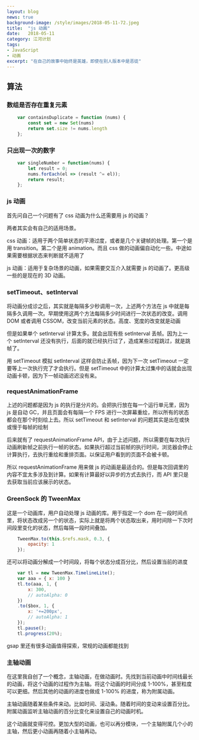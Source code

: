 ```yaml
---
layout: blog
news: true
background-image: /style/images/2018-05-11-72.jpeg
title:  "js 动画"
date:   2018-05-11
category: 江河计划
tags:
- JavaScript
- 动画
excerpt: "在自己的故事中始终是英雄，即使在别人版本中是恶徒"
---
```


## 算法
### 数组是否存在重复元素
```javascript
    var containsDuplicate = function (nums) {
        const set = new Set(nums)
        return set.size != nums.length
    };
```
### 只出现一次的数字
```javascript
    var singleNumber = function(nums) {
        let result = 0;
        nums.forEach(el => (result ^= el));
        return result;
    };
```
### js 动画

首先问自己一个问题有了 css 动画为什么还需要用 js 的动画？

两者其实会有自己的适用场景。

css 动画：适用于两个简单状态的平滑过度，或者是几个关键帧的处理。第一个是用 transition。第二个是用 animation。而且 css 做的动画偏自动化一些。中途如果需要根据状态来判断就不适用了

js 动画：适用于复杂场景的动画，如果需要交互介入就需要 js 的动画了。更高级一些的是现在的 3D 动画。

### setTimeout、setInterval

将动画分成诊之后，其实就是每隔多少秒调用一次，上述两个方法在 js 中就是每隔多久调用一次。早期使用这两个方法每隔多少时间进行一次状态的改变。调用 DOM 或者调用 CSSOM，改变当前元素的状态。高度、宽度的改变就是动画

但是如果单个 setInterval 计算太多。就会出现有些 setInterval 丢帧。因为上一个 setInterval 还没有执行，后面的就已经执行过了，造成某些过程跳过，就是跳帧了。

用 setTimeout 模拟 setInterval 这样会防止丢帧，因为下一次 setTimeout 一定要等上一次执行完了才会执行。但是 setTimeout 中的计算太过集中的话就会出现动画卡顿，因为下一帧动画迟迟没有来。

### requestAnimationFrame

上述的问题都是因为 js 的执行是分片的。会把执行放在每一个运行单元里，因为 js 是自动 GC，并且页面会有每隔一个 FPS 进行一次屏幕重绘，所以所有的状态都会在那个时刻绘上去。所以 setTimeout 和 setInterval 的问题其实是出在或快或慢于每帧的绘制

后来就有了 requestAnimationFrame API，由于上述问题，所以需要在每次执行动画刷新帧之前执行一帧的状态。如果执行超过当前帧的执行时间，浏览器会停止计算执行，去执行重绘和重排页面。以保证用户看到的页面不会被卡顿。

所以 requestAnimationFrame 用来做 js 的动画是最适合的。但是每次回调里的内容不宜太多涉及到计算。如果有计算最好以异步的方式去执行，而 API 里只是去获取当前应该展示的状态。

### GreenSock 的 TweenMax

这是一个动画库，用户自动处理 js 动画的库。用于指定一个 dom 在一段时间点里，将状态改成另一个的状态，实际上就是将两个状态取出来，用时间除一下次时间段里变化的状态，然后每隔一段时间叠加。
```javascript
    TweenMax.to(this.$refs.mask, 0.3, {
        opacity: 1
    });
```
还可以将动画分解成一个时间段，将每个状态分成百分比，然后设置当前的进度
```javascript
    var tl = new TweenMax.TimelineLite();
    var aaa = { x: 100 }
    tl.to(aaa, 1, {
        x: 300,
        // autoAlpha: 0
    })
    .to($box, 1, {
        x: '+=200px',
        // autoAlpha: 1
    });
    tl.pause();
    tl.progress(20%);
```
gsap 里还有很多动画值得探索，常规的动画都能找到

### 主轴动画

在这里我自创了一个概念，主轴动画，在做动画时。先找到当前动画中时间线最长的动画，将这个动画的过程作为主轴。将这个动画的时间分成 1-100%，甚至粒度可以更细。然后其他的动画的进度也做成 1-100% 的进度，称为附属动画。

主轴动画随着某些条件来动。比如时间、滚动条。随着时间的变动来设置百分比。附属动画监听主轴动画的百分比变化来设置自己的动画时机。

这个动画就变得可控。更加大型的动画，也可以再分模块，一个主轴附属几个小的主轴，然后更小动画再随着小主轴再动。


